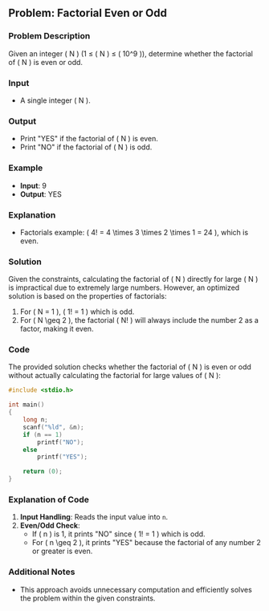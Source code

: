 
## Problem: Factorial Even or Odd

### Problem Description

Given an integer \( N \) (1 ≤ \( N \) ≤ \( 10^9 \)), determine whether the factorial of \( N \) is even or odd.

### Input
- A single integer \( N \).

### Output
- Print "YES" if the factorial of \( N \) is even.
- Print "NO" if the factorial of \( N \) is odd.

### Example
- **Input**: 9
- **Output**: YES

### Explanation
- Factorials example: \( 4! = 4 \times 3 \times 2 \times 1 = 24 \), which is even.

### Solution

Given the constraints, calculating the factorial of \( N \) directly for large \( N \) is impractical due to extremely large numbers. However, an optimized solution is based on the properties of factorials:

1. For \( N = 1 \), \( 1! = 1 \) which is odd.
2. For \( N \geq 2 \), the factorial \( N! \) will always include the number 2 as a factor, making it even.

### Code

The provided solution checks whether the factorial of \( N \) is even or odd without actually calculating the factorial for large values of \( N \):

```c
#include <stdio.h>

int main()
{
    long n;
    scanf("%ld", &n);
    if (n == 1)
        printf("NO");
    else
        printf("YES");

    return (0);
}
```

### Explanation of Code

1. **Input Handling**: Reads the input value into `n`.
2. **Even/Odd Check**:
   - If \( n \) is 1, it prints "NO" since \( 1! = 1 \) which is odd.
   - For \( n \geq 2 \), it prints "YES" because the factorial of any number 2 or greater is even.

### Additional Notes

- This approach avoids unnecessary computation and efficiently solves the problem within the given constraints.

